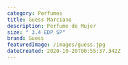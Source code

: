 ```yaml
---
category: Perfumes
title: Guess Marciano
description: Perfume de Mujer
size: " 3.4 EDP SP"
brand: Guess
featuredImage: /images/guess.jpg
dateCreated: 2020-10-20T00:55:37.342Z
---
```

